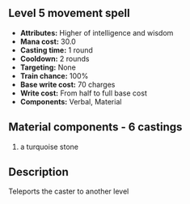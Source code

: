 ## Level 5 movement spell

- **Attributes:** Higher of intelligence and wisdom
- **Mana cost:** 30.0
- **Casting time:** 1 round
- **Cooldown:** 2 rounds
- **Targeting:** None
- **Train chance:** 100%
- **Base write cost:** 70 charges
- **Write cost:** From half to full base cost
- **Components:** Verbal, Material

## Material components - 6 castings

1. a turquoise stone

## Description

Teleports the caster to another level
